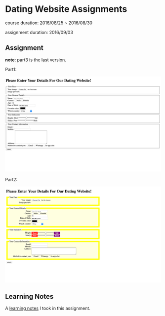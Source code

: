 # Dating Website Assignments

course duration: 2016/08/25 ~ 2016/08/30

assignment duration: 2016/09/03

## Assignment

**note**: part3 is the last version.

Part1:

![part1 snapshot](https://github.com/bessiepen/Online-Course-Assignments/blob/master/HTML-CSS-JavaScript/1-dating-website/part1.png?raw=true)

Part2:

![part2 snapshot](https://github.com/bessiepen/Online-Course-Assignments/blob/master/HTML-CSS-JavaScript/1-dating-website/part2.png?raw=true)

## Learning Notes

A [learning notes](learning-notes.md) I took in this assignment.
